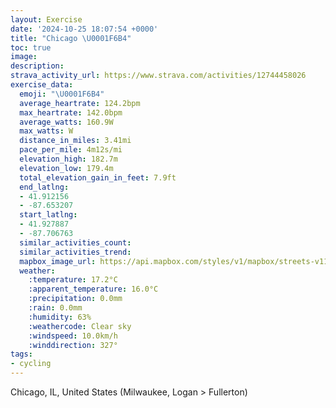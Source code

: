 ```yaml
---
layout: Exercise
date: '2024-10-25 18:07:54 +0000'
title: "Chicago \U0001F6B4"
toc: true
image:
description:
strava_activity_url: https://www.strava.com/activities/12744458026
exercise_data:
  emoji: "\U0001F6B4"
  average_heartrate: 124.2bpm
  max_heartrate: 142.0bpm
  average_watts: 160.9W
  max_watts: W
  distance_in_miles: 3.41mi
  pace_per_mile: 4m12s/mi
  elevation_high: 182.7m
  elevation_low: 179.4m
  total_elevation_gain_in_feet: 7.9ft
  end_latlng:
  - 41.912156
  - -87.653207
  start_latlng:
  - 41.927887
  - -87.706763
  similar_activities_count:
  similar_activities_trend:
  mapbox_image_url: https://api.mapbox.com/styles/v1/mapbox/streets-v11/static/path-5+787af2-1.0(mx%7B~FbrhvOx%40cBnAyBtBgEtBwDrAqCfOgYhPm%5BjDuGvAsCZ_ABW%40o%40e%40ix%40%3FsCBoAHc%40DGPGn%40C~CBhACRCLGFMBUMoFCqCW_n%40EY%40c%40AO%5BgBUeAoAaJ%5BoBUmBCeA%40qCGcUD%5BDMtBaD%5E_%40%60CyClD%7BDjD_E),pin-s-s+e5b22e(-87.70354,41.92663),pin-s-f+89ae00(-87.65533000000003,41.91385999999999)/auto/800x800?access_token=pk.eyJ1Ijoiam9zaGJlY2ttYW4iLCJhIjoiY205eWR2aDd1MWZ6djJrbXc4a3M0bWZleiJ9.XiG9OWkNcZk2QzjJbxLB4A
  weather:
    :temperature: 17.2°C
    :apparent_temperature: 16.0°C
    :precipitation: 0.0mm
    :rain: 0.0mm
    :humidity: 63%
    :weathercode: Clear sky
    :windspeed: 10.0km/h
    :winddirection: 327°
tags:
- cycling
---
```

Chicago, IL, United States (Milwaukee, Logan > Fullerton)
